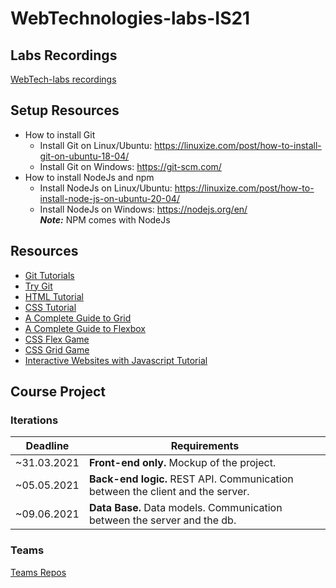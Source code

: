 # WebTechnologies-labs-IS21

## Labs Recordings
[WebTech-labs recordings](https://drive.google.com/drive/folders/1cBoLKzPiDvdhuGxHicBSxKc5foKaUnZE?usp=sharing)

## Setup Resources
- How to install Git
  - Install Git on Linux/Ubuntu: https://linuxize.com/post/how-to-install-git-on-ubuntu-18-04/
  - Install Git on Windows: https://git-scm.com/
- How to install NodeJs and npm 
  - Install NodeJs on Linux/Ubuntu: https://linuxize.com/post/how-to-install-node-js-on-ubuntu-20-04/
  - Install NodeJs on Windows: https://nodejs.org/en/ \
**_Note:_** NPM comes with NodeJs

## Resources
- [Git Tutorials](https://www.atlassian.com/git/tutorials)
- [Try Git](https://try.github.io/)
- [HTML Tutorial](https://www.codecademy.com/learn/learn-html)
- [CSS Tutorial](https://www.codecademy.com/learn/learn-css)
- [A Complete Guide to Grid](https://css-tricks.com/snippets/css/complete-guide-grid/)
- [A Complete Guide to Flexbox](https://css-tricks.com/snippets/css/a-guide-to-flexbox/)
- [CSS Flex Game](http://flexboxfroggy.com/)
- [CSS Grid Game](https://cssgridgarden.com/)
- [Interactive Websites with Javascript Tutorial](https://www.codecademy.com/learn/build-interactive-websites)

## Course Project
### Iterations
Deadline | Requirements
--- | --- 
~31.03.2021 | **Front-end only.** Mockup of the project.
~05.05.2021 | **Back-end logic.** REST API. Communication between the client and the server.
~09.06.2021 | **Data Base.** Data models. Communication between the server and the db.

### Teams
[Teams Repos](https://docs.google.com/spreadsheets/d/1oH-NsjZOqljIBtgSA6HGNRWFULf6d6lOSkYjzHsCHz0/edit?usp=sharing)

